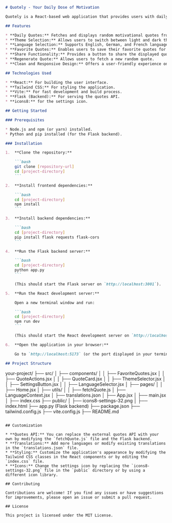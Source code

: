 ```markdown
# Quotely - Your Daily Dose of Motivation

Quotely is a React-based web application that provides users with daily motivational quotes. It features a clean and modern design with a dark/light theme toggle, language selection (English, German, French), and the ability to save favorite quotes.

## Features

* **Daily Quotes:** Fetches and displays random motivational quotes from an external API.
* **Theme Selection:** Allows users to switch between light and dark themes.
* **Language Selection:** Supports English, German, and French languages for the application's interface.
* **Favorite Quotes:** Enables users to save their favorite quotes for later viewing.
* **Share Functionality:** Provides a button to share the displayed quote on Twitter.
* **Regenerate Quote:** Allows users to fetch a new random quote.
* **Clean and Responsive Design:** Offers a user-friendly experience on various screen sizes.

## Technologies Used

* **React:** For building the user interface.
* **Tailwind CSS:** For styling the application.
* **Vite:** For fast development and build process.
* **Flask (Backend):** For serving the quotes API.
* **icons8:** for the settings icon.

## Getting Started

### Prerequisites

* Node.js and npm (or yarn) installed.
* Python and pip installed (for the Flask backend).

### Installation

1.  **Clone the repository:**

    ```bash
    git clone [repository-url]
    cd [project-directory]
    ```

2.  **Install frontend dependencies:**

    ```bash
    cd [project-directory]
    npm install
    ```

3.  **Install backend dependencies:**

    ```bash
    cd [project-directory]
    pip install flask requests flask-cors
    ```

4.  **Run the Flask backend server:**

    ```bash
    cd [project-directory]
    python app.py
    ```

    (This should start the Flask server on `http://localhost:3001`).

5.  **Run the React development server:**

    Open a new terminal window and run:

    ```bash
    cd [project-directory]
    npm run dev
    ```

    (This should start the React development server on `http://localhost:5173` or a similar port).

6.  **Open the application in your browser:**

    Go to `http://localhost:5173` (or the port displayed in your terminal).

## Project Structure

```
your-project/
├── src/
│   ├── components/
│   │   ├── FavoriteQuotes.jsx
│   │   ├── QuoteActions.jsx
│   │   ├── QuoteCard.jsx
│   │   ├── ThemeSelector.jsx
│   │   ├── SettingsButton.jsx
│   │   ├── LanguageSelector.jsx
│   ├── pages/
│   │   ├── Home.jsx
│   ├── utils/
│   │   ├── fetchQuote.js
│   ├── LanguageContext.jsx
│   ├── translations.json
│   ├── App.jsx
│   ├── main.jsx
│   ├── index.css
├── public/
│   ├── icons8-settings-32.png
│   ├── index.html
├── app.py (Flask backend)
├── package.json
├── tailwind.config.js
├── vite.config.js
├── README.md
```

## Customization

* **Quotes API:** You can replace the external quotes API with your own by modifying the `fetchQuote.js` file and the Flask backend.
* **Translations:** Add more languages or modify existing translations in the `translations.json` file.
* **Styling:** Customize the application's appearance by modifying the Tailwind CSS classes in the React components or by editing the `index.css` file.
* **Icons:** Change the settings icon by replacing the `icons8-settings-32.png` file in the `public` directory or by using a different icon library.

## Contributing

Contributions are welcome! If you find any issues or have suggestions for improvements, please open an issue or submit a pull request.

## License

This project is licensed under the MIT License.
```


